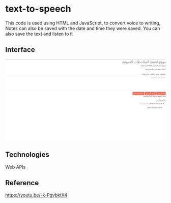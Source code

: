 # text-to-speech
This code is used using HTML and JavaScript, to convert voice to writing,
Notes can also be saved with the date and time they were saved.
You can also save the text and listen to it

## Interface
![image](save2.png)

## Technologies
Web APIs





## Reference
https://youtu.be/-k-PgvbktX4
